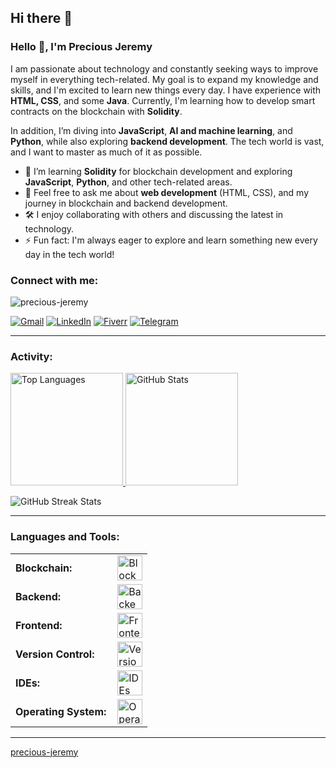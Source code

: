 ## Hi there 👋

<!--
**rehna-jp/rehna-jp** is a ✨ _special_ ✨ repository because its `README.md` (this file) appears on your GitHub profile.

Here are some ideas to get you started:

- 🔭 I’m currently working on ...
- 🌱 I’m currently learning ...
- 👯 I’m looking to collaborate on ...
- 🤔 I’m looking for help with ...
- 💬 Ask me about ...
- 📫 How to reach me: ...
- 😄 Pronouns: ...
- ⚡ Fun fact: ...
-->
<link rel="stylesheet" type='text/css' href="https://cdn.jsdelivr.net/gh/devicons/devicon@latest/devicon.min.css" />

### Hello 👋, I'm Precious Jeremy

I am passionate about technology and constantly seeking ways to improve myself in everything tech-related. My goal is to expand my knowledge and skills, and I'm excited to learn new things every day. I have experience with **HTML, CSS**, and some **Java**. Currently, I'm learning how to develop smart contracts on the blockchain with **Solidity**.

In addition, I’m diving into **JavaScript**, **AI and machine learning**, and **Python**, while also exploring **backend development**. The tech world is vast, and I want to master as much of it as possible.

- 🌱 I’m learning **Solidity** for blockchain development and exploring **JavaScript**, **Python**, and other tech-related areas.
- 💬 Feel free to ask me about **web development** (HTML, CSS), and my journey in blockchain and backend development.
- 🛠 I enjoy collaborating with others and discussing the latest in technology.
- ⚡ Fun fact: I'm always eager to explore and learn something new every day in the tech world!

<h3 align="left">Connect with me:</h3>

<p align="left">
    <img src="https://komarev.com/ghpvc/?username=precious-jeremy&label=Profile%20views&color=0e75b6&style=flat" alt="precious-jeremy" />

[![Gmail](https://img.shields.io/badge/Gmail-D14836?style=for-the-badge&logo=gmail&logoColor=white)](mailto:jeremyrehna05@gmail.com)
[![LinkedIn](https://img.shields.io/badge/LinkedIn-blue?style=for-the-badge&logo=linkedin&logoColor=white)](https://www.linkedin.com/in/precious-jeremy-b195292)
[![Fiverr](https://img.shields.io/badge/Fiverr-1DBF73?style=for-the-badge&logo=fiverr&logoColor=white)](https://www.fiverr.com/@rehnaa_jeremy)
[![Telegram](https://img.shields.io/badge/Telegram-2CA5E0?style=for-the-badge&logo=telegram&logoColor=white)](https://t.me/Precious-Jeremy)
</p>

------

<h3 align="left">Activity:</h3>
<a href="https://github.com/rehna-jp">
    <img height="180em" src="https://github-readme-stats.vercel.app/api/top-langs?username=rehna-jp&show_icons=true&locale=en&layout=compact&theme=tokyonight" alt="Top Languages" />
    <img height="180em" src="https://github-readme-stats.vercel.app/api?username=rehna-jp&show_icons=true&locale=en&theme=tokyonight" alt="GitHub Stats" />
</a>
<p>
    <img src="https://github-readme-streak-stats.herokuapp.com/?user=precious-jeremy&theme=tokyonight" alt="GitHub Streak Stats" />
</p>

------

<h3 align="left">Languages and Tools:</h3>
<table>
    <tr>
        <td style="font-weight: bold; padding-right: 10px;">Blockchain:</td>
        <td><img height="40" src="https://skillicons.dev/icons?i=solidity" alt="Blockchain Tools"/></td>
    </tr>
    <tr>
        <td style="font-weight: bold; padding-right: 10px;">Backend:</td>
        <td><img height="40" src="https://skillicons.dev/icons?i=java,python,javascript" alt="Backend Tools"/></td>
    </tr>
    <tr>
        <td style="font-weight: bold; padding-right: 10px;">Frontend:</td>
        <td><img height="40" src="https://skillicons.dev/icons?i=html,css,js" alt="Frontend Tools"/></td>
    </tr>
    <tr>
        <td style="font-weight: bold; padding-right: 10px;">Version Control:</td>
        <td><img height="40" src="https://skillicons.dev/icons?i=git,github" alt="Version Control Tools"/></td>
    </tr>
    <tr>
        <td style="font-weight: bold; padding-right: 10px;">IDEs:</td>
        <td><img height="40" src="https://skillicons.dev/icons?i=vscode,pycharm" alt="IDEs"/></td>
    </tr>
    <tr>
        <td style="font-weight: bold; padding-right: 10px;">Operating System:</td>
        <td><img height="40" src="https://skillicons.dev/icons?i=windows" alt="Operating System"/></td>
    </tr>
</table>

------

[precious-jeremy](https://github.com/rehna-jp)

